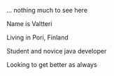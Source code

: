 ... nothing much to see here

Name is Valtteri

Living in Pori, Finland

Student and novice java developer

Looking to get better as always
